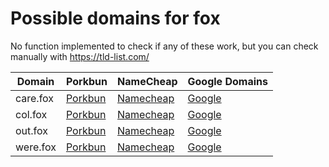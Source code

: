 # Possible domains for fox

No function implemented to check if any of these work, but you can check manually with https://tld-list.com/

| Domain | Porkbun | NameCheap | Google Domains |
|---|---|---|---|
| care.fox | [Porkbun](https://porkbun.com/checkout/search?prb=e814663da1&tlds=&idnLanguage=&search=search&q=care.fox) | [Namecheap](https://www.namecheap.com/domains/registration/results/?domain=care.fox) | [Google](https://domains.google.com/registrar/search?searchTerm=care.fox) |
| col.fox | [Porkbun](https://porkbun.com/checkout/search?prb=e814663da1&tlds=&idnLanguage=&search=search&q=col.fox) | [Namecheap](https://www.namecheap.com/domains/registration/results/?domain=col.fox) | [Google](https://domains.google.com/registrar/search?searchTerm=col.fox) |
| out.fox | [Porkbun](https://porkbun.com/checkout/search?prb=e814663da1&tlds=&idnLanguage=&search=search&q=out.fox) | [Namecheap](https://www.namecheap.com/domains/registration/results/?domain=out.fox) | [Google](https://domains.google.com/registrar/search?searchTerm=out.fox) |
| were.fox | [Porkbun](https://porkbun.com/checkout/search?prb=e814663da1&tlds=&idnLanguage=&search=search&q=were.fox) | [Namecheap](https://www.namecheap.com/domains/registration/results/?domain=were.fox) | [Google](https://domains.google.com/registrar/search?searchTerm=were.fox) |
